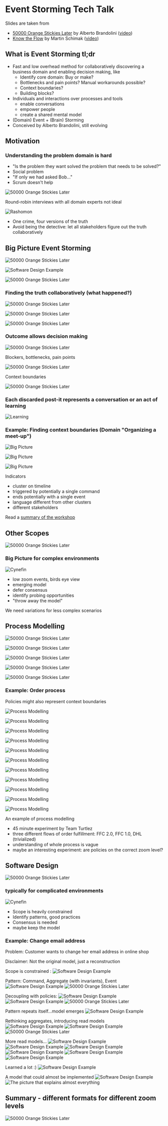 # Event Storming Tech Talk

Slides are taken from 
- [50000 Orange Stickies Later](https://de.slideshare.net/ziobrando/50000-orange-stickies-later) by Alberto Brandolini ([video](https://www.youtube.com/watch?v=1i6QYvYhlYQ))
- [Know the Flow](https://speakerdeck.com/martinschimak/ddd-exchange-london-2018-know-the-flow-events-commands-and-long-running-services) by Martin Schimak ([video](https://skillsmatter.com/skillscasts/11518-know-the-flow-events-commands-and-long-running-services))

## What is Event Storming tl;dr

- Fast and low overhead method for collaboratively discovering a business domain and enabling decision making, like
  - Identify core domain: Buy or make? 
  - Bottlenecks and pain points? Manual workarounds possible?
  - Context boundaries?
  - Building blocks?
- Individuals and interactions over processes and tools
  - enable conversations
  - empower people
  - create a shared mental model
- (Domain) Event + (Brain) Storming
- Conceived by Alberto Brandolini, still evolving

## Motivation 

### Understanding the problem domain is hard

- "Is the problem they want solved the problem that needs to be solved?"
- Social problem
- "If only we had asked Bob..."
- Scrum doesn't help

![50000 Orange Stickies Later](50000-orange-stickies-later-04.jpg)

Round-robin interviews with all domain experts not ideal

![Rashomon](rashomon.jpg)

- One crime, four versions of the truth
- Avoid being the detective: let all stakeholders figure out the truth collaboratively

## Big Picture Event Storming

![50000 Orange Stickies Later](50000-orange-stickies-later-01.jpg)

![Software Design Example](software-design/01.jpg)

![50000 Orange Stickies Later](50000-orange-stickies-later-02.jpg)

### Finding the truth collaboratively (what happened?)
   
![50000 Orange Stickies Later](50000-orange-stickies-later-03.jpg)

![50000 Orange Stickies Later](50000-orange-stickies-later-18.jpg)

![50000 Orange Stickies Later](50000-orange-stickies-later-05.jpg)

### Outcome allows decision making

![50000 Orange Stickies Later](50000-orange-stickies-later-07.jpg)

Blockers, bottlenecks, pain points

![50000 Orange Stickies Later](50000-orange-stickies-later-08.jpg)

Context boundaries

![50000 Orange Stickies Later](50000-orange-stickies-later-19.jpg)

### Each discarded post-it represents a conversation or an act of learning

![Learning](learning.jpg)

### Example: Finding context boundaries (Domain "Organizing a meet-up")

![Big Picture](big-picture-1.jpg)

![Big Picture](big-picture-2.jpg)

![Big Picture](big-picture-3.jpg)

Indicators
- cluster on timeline
- triggered by potentially a single command
- ends potentially with a single event
- language different from other clusters
- different stakeholders

Read a [summary of the workshop](https://medium.com/jugthde/domain-driven-design-renaissance-event-storming-a193db8ef887)

## Other Scopes

![50000 Orange Stickies Later](50000-orange-stickies-later-21.jpg)

### Big Picture for complex environments

![Cynefin](Cynefin.png)

- low zoom events, birds eye view 
- emerging model
- defer consensus
- identify probing opportunities
- "throw away the model"

We need variations for less complex scenarios

## Process Modelling

![50000 Orange Stickies Later](50000-orange-stickies-later-10.jpg)

![50000 Orange Stickies Later](50000-orange-stickies-later-11.jpg)

![50000 Orange Stickies Later](50000-orange-stickies-later-12.jpg)

![50000 Orange Stickies Later](50000-orange-stickies-later-13.jpg)

![50000 Orange Stickies Later](50000-orange-stickies-later-14.jpg)

### Example: Order process

Policies might also represent context boundaries 

![Process Modelling](process-modelling-01.jpg)

![Process Modelling](process-modelling-02.jpg)

![Process Modelling](process-modelling-03.jpg)

![Process Modelling](process-modelling-04.jpg)

![Process Modelling](process-modelling-05.jpg)

![Process Modelling](process-modelling-06.jpg)

![Process Modelling](process-modelling-07.jpg)

![Process Modelling](process-modelling-08.jpg)

![Process Modelling](process-modelling-09.jpg)

![Process Modelling](process-modelling-10.jpg)

![Process Modelling](process-modelling-example.jpg)

An example of process modelling
- 45 minute experiment by Team Turtlez
- three different flows of order fulfillment: FFC 2.0, FFC 1.0, DHL (trivialized)
- understanding of whole process is vague  
- maybe an interesting experiment: are policies on the correct zoom level?

## Software Design

![50000 Orange Stickies Later](50000-orange-stickies-later-21.jpg)

### typically for complicated environments

![Cynefin](Cynefin.png)

- Scope is heavily constrained
- Identify patterns, good practices
- Consensus is needed
- maybe keep the model

### Example: Change email address

Problem: Customer wants to change her email address in online shop

Disclaimer: Not the original model, just a reconstruction

Scope is constrained :
![Software Design Example](software-design/02.jpg)

Pattern: Command, Aggregate (with invariants), Event
![Software Design Example](software-design/03.jpg)
![50000 Orange Stickies Later](50000-orange-stickies-later-16.jpg)


Decoupling with policies:
![Software Design Example](software-design/04.jpg)
![Software Design Example](software-design/05.jpg)
![50000 Orange Stickies Later](50000-orange-stickies-later-12.jpg)

Pattern repeats itself...model emerges
![Software Design Example](software-design/07.jpg)

Rethinking aggregates, introducing read models
![Software Design Example](software-design/08.jpg)
![Software Design Example](software-design/16.jpg)
![50000 Orange Stickies Later](50000-orange-stickies-later-17.jpg)

More read models...
![Software Design Example](software-design/09.jpg)
![Software Design Example](software-design/10.jpg)
![Software Design Example](software-design/11.jpg)
![Software Design Example](software-design/12.jpg)
![Software Design Example](software-design/13.jpg)
![Software Design Example](software-design/14.jpg)

Learned a lot :)
![Software Design Example](software-design/17.jpg)

A model that could almost be implemented
![Software Design Example](software-design/15.jpg)
![The picture that explains almost everything](almost-everything.jpg)

## Summary - different formats for different zoom levels

![50000 Orange Stickies Later](50000-orange-stickies-later-21.jpg)
